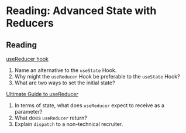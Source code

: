 Reading: Advanced State with Reducers
=====================================

Reading
-------

[useReducer hook](https://reactjs.org/docs/hooks-reference.html#usereducer)

1. Name an alternative to the `useState` Hook.
2. Why might the `useReducer` Hook be preferable to the `useState` Hook?
3. What are two ways to set the initial state?

[Ultimate Guide to useReducer](https://blog.logrocket.com/guide-to-react-usereducer-hook/)

1. In terms of state, what does `useReducer` expect to receive as a parameter?
2. What does `useReducer` return?
3. Explain `dispatch` to a non-technical recruiter.